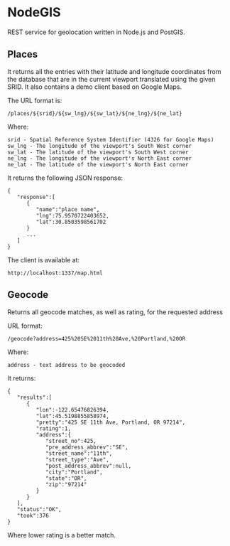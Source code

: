 # NodeGIS
REST service for geolocation written in Node.js and PostGIS.

## Places

It returns all the entries with their latitude and longitude coordinates from the database that are in the current viewport translated using the given SRID. It also contains a demo client based on Google Maps.

The URL format is:

    
    /places/${srid}/${sw_lng}/${sw_lat}/${ne_lng}/${ne_lat}
    

Where:
    
    srid - Spatial Reference System Identifier (4326 for Google Maps)
    sw_lng - The longitude of the viewport's South West corner
    sw_lat - The latitude of the viewport's South West corner
    ne_lng - The longitude of the viewport's North East corner
    ne_lat - The latitude of the viewport's North East corner
    
It returns the following JSON response:
    
    {
       "response":[
          {
             "name":"place name",
             "lng":75.9570722403652,
             "lat":30.8503598561702
          }
          ...
       ]
    }
    
The client is available at:

	http://localhost:1337/map.html

## Geocode

Returns all geocode matches, as well as rating, for the requested address

URL format:

    /geocode?address=425%20SE%2011th%20Ave,%20Portland,%20OR
    
Where:

    address - text address to be geocoded
    
It returns:

    {  
       "results":[  
          {  
             "lon":-122.65476826394,
             "lat":45.5198855858974,
             "pretty":"425 SE 11th Ave, Portland, OR 97214",
             "rating":1,
             "address":{  
                "street_no":425,
                "pre_address_abbrev":"SE",
                "street_name":"11th",
                "street_type":"Ave",
                "post_address_abbrev":null,
                "city":"Portland",
                "state":"OR",
                "zip":"97214"
             }
          }
       ],
       "status":"OK",
       "took":376
    }
    
Where lower rating is a better match.
